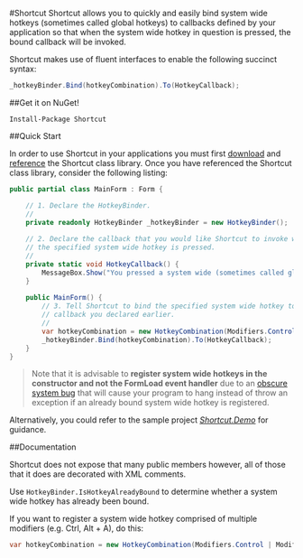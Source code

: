 #Shortcut
Shortcut allows you to quickly and easily bind system wide hotkeys (sometimes called global hotkeys) to callbacks defined by your application so that when the system wide hotkey in question is pressed, the bound callback will be invoked. 

Shortcut makes use of fluent interfaces to enable the following succinct syntax:

```c#
_hotkeyBinder.Bind(hotkeyCombination).To(HotkeyCallback);

```
##Get it on NuGet!
```
Install-Package Shortcut
```

##Quick Start


In order to use Shortcut in your applications you must first [download](https://github.com/ByteBlast/Shortcut/archive/master.zip) and  [reference](http://msdn.microsoft.com/en-us/library/wkze6zky.aspx) the Shortcut class library. Once you have referenced the Shortcut class library, consider the following listing: 


```c#
public partial class MainForm : Form {

    // 1. Declare the HotkeyBinder.
    //
    private readonly HotkeyBinder _hotkeyBinder = new HotkeyBinder();
    
    // 2. Declare the callback that you would like Shortcut to invoke when 
    // the specified system wide hotkey is pressed.
    //
    private static void HotkeyCallback() {
        MessageBox.Show("You pressed a system wide (sometimes called global) hot key!");
    }
    
    public MainForm() {
        // 3. Tell Shortcut to bind the specified system wide hotkey to the
        // callback you declared earlier. 
        //
        var hotkeyCombination = new HotkeyCombination(Modifiers.Control, Keys.F);
        _hotkeyBinder.Bind(hotkeyCombination).To(HotkeyCallback);
    }
}
```
> Note that it is advisable  to **register system wide hotkeys in the constructor and not the FormLoad event handler** due to an [obscure system bug](http://connect.microsoft.com/VisualStudio/feedback/details/325742/exception-assistant-dialog-box-doesnt-appear-when-debugging-in-vb2008-express) that will cause your program to hang instead of throw an exception if an already bound system wide hotkey is registered.

Alternatively, you could refer to the sample project  *[Shortcut.Demo](https://github.com/ByteBlast/Shortcut/blob/master/src/Shortcut.Demo/Forms/MainForm.cs)* for guidance.

##Documentation


Shortcut does not expose that many public members however, all of those that it does are decorated with XML comments. 

Use `HotkeyBinder.IsHotkeyAlreadyBound` to determine whether a system wide hotkey has already been bound.

If you want to register a system wide hotkey comprised of multiple modifiers (e.g. Ctrl, Alt + A), do this: 

```c#
var hotkeyCombination = new HotkeyCombination(Modifiers.Control | Modifiers.Alt, Keys.F);
```

